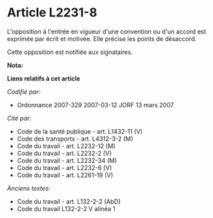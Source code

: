 # Article L2231-8

L'opposition à l'entrée en vigueur d'une convention ou d'un accord est exprimée par écrit et motivée. Elle précise les points
de désaccord.

Cette opposition est notifiée aux signataires.

**Nota:**



**Liens relatifs à cet article**

_Codifié par_:

  - Ordonnance 2007-329 2007-03-12 JORF 13 mars 2007

_Cité par_:

  - Code de la santé publique - art. L1432-11 (V)
  - Code des transports - art. L4312-3-2 (M)
  - Code du travail - art. L2232-12 (M)
  - Code du travail - art. L2232-2 (V)
  - Code du travail - art. L2232-34 (M)
  - Code du travail - art. L2232-6 (V)
  - Code du travail - art. L2261-19 (V)

_Anciens textes_:

  - Code du travail - art. L132-2-2 (AbD)
  - Code du travail L132-2-2 V alinéa 1

